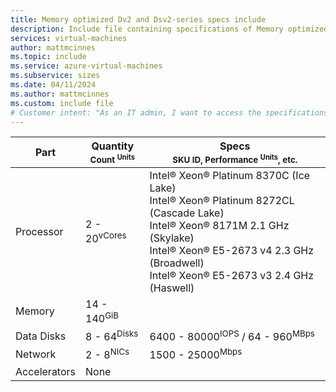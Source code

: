 ```yaml
---
title: Memory optimized Dv2 and Dsv2-series specs include
description: Include file containing specifications of Memory optimized Dv2 and Dsv2-series VM sizes.
services: virtual-machines
author: mattmcinnes
ms.topic: include
ms.service: azure-virtual-machines
ms.subservice: sizes
ms.date: 04/11/2024
ms.author: mattmcinnes
ms.custom: include file
# Customer intent: "As an IT admin, I want to access the specifications for Memory optimized Dv2 and Dsv2-series VMs, so that I can select the appropriate virtual machine sizes for performance-optimized workloads."
---
```

| Part | Quantity <br><sup>Count <sup>Units | Specs <br><sup>SKU ID, Performance <sup>Units</sup>, etc.  |
|---|---|---|
| Processor        | 2 - 20<sup>vCores    | Intel® Xeon® Platinum 8370C (Ice Lake)<br> Intel® Xeon® Platinum 8272CL (Cascade Lake)<br> Intel® Xeon® 8171M 2.1 GHz (Skylake)<br> Intel® Xeon® E5-2673 v4 2.3 GHz (Broadwell)<br> Intel® Xeon® E5-2673 v3 2.4 GHz (Haswell) |
| Memory           | 14 - 140<sup>GiB      |                                                 |
| Data Disks       | 8 - 64<sup>Disks     | 6400 - 80000<sup>IOPS</sup> / 64 - 960<sup>MBps  |
| Network          | 2 - 8<sup>NICs       | 1500 - 25000<sup>Mbps                          |
| Accelerators     | None                 |                                                 |